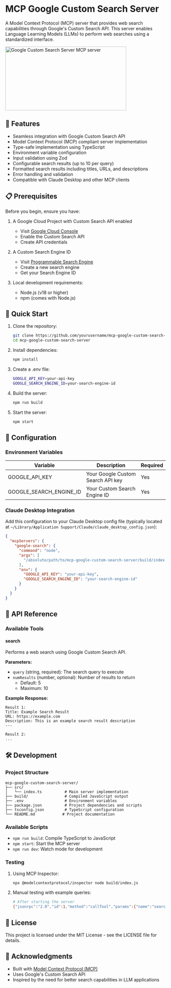 # MCP Google Custom Search Server

A Model Context Protocol (MCP) server that provides web search capabilities through Google's Custom Search API. This server enables Language Learning Models (LLMs) to perform web searches using a standardized interface.

<a href="https://glama.ai/mcp/servers/y1s99uqqq6">
  <img width="380" height="200" src="https://glama.ai/mcp/servers/y1s99uqqq6/badge" alt="Google Custom Search Server MCP server" />
</a>

## 🌟 Features

- Seamless integration with Google Custom Search API
- Model Context Protocol (MCP) compliant server implementation
- Type-safe implementation using TypeScript
- Environment variable configuration
- Input validation using Zod
- Configurable search results (up to 10 per query)
- Formatted search results including titles, URLs, and descriptions
- Error handling and validation
- Compatible with Claude Desktop and other MCP clients

## 📋 Prerequisites

Before you begin, ensure you have:

1. A Google Cloud Project with Custom Search API enabled

   - Visit [Google Cloud Console](https://console.cloud.google.com)
   - Enable the Custom Search API
   - Create API credentials

2. A Custom Search Engine ID

   - Visit [Programmable Search Engine](https://programmablesearchengine.google.com/)
   - Create a new search engine
   - Get your Search Engine ID

3. Local development requirements:
   - Node.js (v18 or higher)
   - npm (comes with Node.js)

## 🚀 Quick Start

1. Clone the repository:

   ```bash
   git clone https://github.com/yourusername/mcp-google-custom-search-server.git
   cd mcp-google-custom-search-server
   ```

2. Install dependencies:

   ```bash
   npm install
   ```

3. Create a .env file:

   ```bash
   GOOGLE_API_KEY=your-api-key
   GOOGLE_SEARCH_ENGINE_ID=your-search-engine-id
   ```

4. Build the server:

   ```bash
   npm run build
   ```

5. Start the server:
   ```bash
   npm start
   ```

## 🔧 Configuration

### Environment Variables

| Variable                | Description                       | Required |
| ----------------------- | --------------------------------- | -------- |
| GOOGLE_API_KEY          | Your Google Custom Search API key | Yes      |
| GOOGLE_SEARCH_ENGINE_ID | Your Custom Search Engine ID      | Yes      |

### Claude Desktop Integration

Add this configuration to your Claude Desktop config file (typically located at `~/Library/Application Support/Claude/claude_desktop_config.json`):

```json
{
  "mcpServers": {
    "google-search": {
      "command": "node",
      "args": [
        "/absolute/path/to/mcp-google-custom-search-server/build/index.js"
      ],
      "env": {
        "GOOGLE_API_KEY": "your-api-key",
        "GOOGLE_SEARCH_ENGINE_ID": "your-search-engine-id"
      }
    }
  }
}
```

## 📖 API Reference

### Available Tools

#### search

Performs a web search using Google Custom Search API.

**Parameters:**

- `query` (string, required): The search query to execute
- `numResults` (number, optional): Number of results to return
  - Default: 5
  - Maximum: 10

**Example Response:**

```
Result 1:
Title: Example Search Result
URL: https://example.com
Description: This is an example search result description
---

Result 2:
...
```

## 🛠️ Development

### Project Structure

```
mcp-google-custom-search-server/
├── src/
│   └── index.ts          # Main server implementation
├── build/                # Compiled JavaScript output
├── .env                  # Environment variables
├── package.json          # Project dependencies and scripts
├── tsconfig.json         # TypeScript configuration
└── README.md            # Project documentation
```

### Available Scripts

- `npm run build`: Compile TypeScript to JavaScript
- `npm start`: Start the MCP server
- `npm run dev`: Watch mode for development

### Testing

1. Using MCP Inspector:

   ```bash
   npx @modelcontextprotocol/inspector node build/index.js
   ```

2. Manual testing with example queries:
   ```bash
   # After starting the server
   {"jsonrpc":"2.0","id":1,"method":"callTool","params":{"name":"search","arguments":{"query":"example search"}}}
   ```

## 📝 License

This project is licensed under the MIT License - see the LICENSE file for details.

## 🙏 Acknowledgments

- Built with [Model Context Protocol (MCP)](https://github.com/anthropics/model-context-protocol)
- Uses Google's Custom Search API
- Inspired by the need for better search capabilities in LLM applications